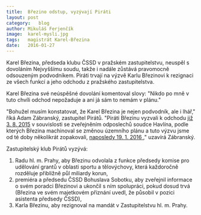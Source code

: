 ```yaml
---
title:	Březino odstup, vyzývají Piráti
layout:	post
category:	blog
author:	Mikuláš Ferjenčík
image:	karel-mysli.jpg
tags:	magistrát Karel-Březina
date:	2016-01-27
---
```


Karel Březina, předseda klubu ČSSD v pražském zastupitelstvu, neuspěl s dovoláním Nejvyššímu soudu, takže i nadále zůstává pravomocně odsouzeným podvodníkem. Piráti trvají na výzvě Karlu Březinovi k rezignaci ze všech funkcí a jeho odchodu z pražského zastupitelstva.

Karel Březina své neúspěšné dovolání komentoval slovy: "Nikdo po mně v tuto chvíli odchod nepožaduje a ani já sám to nemám v plánu." 

"Bohužel musím konstatovat, že Karel Březina je nejen podvodník, ale i lhář," říká Adam Zábranský, zastupitel Pirátů. "Piráti Březinu vyzvali k odchodu [již 3. 8. 2015](https://praha.pirati.cz/karel-brezina.html ) v souvislosti se zveřejněním odposlechů soudce Havlína, podle kterých Březina machinoval se změnou územního plánu a tuto výzvu jsme od té doby několikrát zopakovali, [naposledy 19. 1. 2016 ](https://praha.pirati.cz/jednat-chtel-brezina.html)," uzavírá Zábranský. 

Zastupitelský klub Pirátů vyzývá:

1. Radu hl. m. Prahy, aby Březinu odvolala z funkce předsedy komise pro udělování grantů v oblasti sportu a tělovýchovy, která každoročně rozděluje přibližně půl miliardy korun,
2. premiéra a předsedu ČSSD Bohuslava Sobotku, aby zveřejnil informace o svém poradci Březinovi a ukončil s ním spolupráci, pokud dosud trvá (Březina ve svém majetkovém přiznání uvedl, že působil v pozici asistenta předsedy ČSSD),
3. Karla Březinu, aby rezignoval na mandát v Zastupitelstvu hl. m. Prahy.




